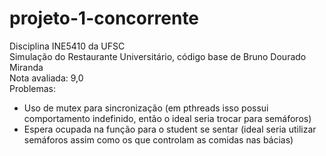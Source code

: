# projeto-1-concorrente
Disciplina INE5410 da UFSC  
Simulação do Restaurante Universitário, código base de Bruno Dourado Miranda  
Nota avaliada: 9,0  
Problemas:
- Uso de mutex para sincronização (em pthreads isso possui comportamento indefinido, então o ideal seria trocar para semáforos)
- Espera ocupada na função para o student se sentar (ideal seria utilizar semáforos assim como os que controlam as comidas nas bácias)
